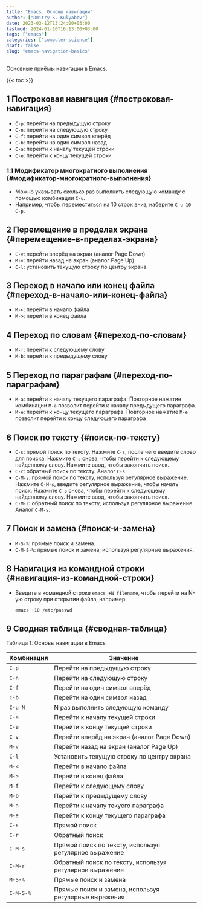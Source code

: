 ```yaml
---
title: "Emacs. Основы навигации"
author: ["Dmitry S. Kulyabov"]
date: 2023-03-12T13:24:00+03:00
lastmod: 2024-01-10T16:13:00+03:00
tags: ["emacs"]
categories: ["computer-science"]
draft: false
slug: "emacs-navigation-basics"
---
```


Основные приёмы навигации в Emacs.

<!--more-->

{{< toc >}}


## <span class="section-num">1</span> Построковая навигация {#построковая-навигация}

-   `C-p`: перейти на предыдущую строку
-   `C-n`: перейти на следующую строку
-   `C-f`: перейти на один символ вперёд
-   `C-b`: перейти на один символ назад
-   `C-a`: перейти к началу текущей строки
-   `C-e`: перейти к концу текущей строки


### <span class="section-num">1.1</span> Модификатор многократного выполнения {#модификатор-многократного-выполнения}

-   Можно указывать сколько раз выполнить следующую команду с помощью комбинации `C-u`.
-   Например, чтобы переместиться на 10 строк вниз, наберите `C-u 10 C-p`.


## <span class="section-num">2</span> Перемещение в пределах экрана {#перемещение-в-пределах-экрана}

-   `C-v`: перейти вперёд на экран (аналог Page Down)
-   `M-v`: перейти назад на экран (аналог Page Up)
-   `C-l`: установить текущую строку по центру экрана.


## <span class="section-num">3</span> Переход в начало или конец файла {#переход-в-начало-или-конец-файла}

-   `M-<`: перейти в начало файла
-   `M->`: перейти в конец файла


## <span class="section-num">4</span> Переход по словам {#переход-по-словам}

-   `M-f`: перейти к следующему слову
-   `M-b`: перейти к предыдущему слову


## <span class="section-num">5</span> Переход по параграфам {#переход-по-параграфам}

-   `M-a`: перейти к началу текущего параграфа. Повторное нажатие комбинации `M-a` позволит перейти к началу предыдущего параграфа.
-   `M-e`: перейти к концу текущего параграфа. Повторное нажатие `M-e` позволит перейти к концу следующего параграфа


## <span class="section-num">6</span> Поиск по тексту {#поиск-по-тексту}

-   `C-s`: прямой поиск по тексту. Нажмите `C-s`, после чего введите слово для поиска. Нажмите `C-s` снова, чтобы перейти к следующему найденному слову. Нажмите ввод, чтобы закончить поиск.
-   `C-r`: обратный поиск по тексту. Аналог `C-s`.
-   `C-M-s`: прямой поиск по тексту, используя регулярное выражение. Нажмите `C-M-s`, введите регулярное выражение, чтобы начать поиск. Нажмите `C-s` снова, чтобы перейти к следующему найденному слову. Нажмите ввод, чтобы закончить поиск.
-   `C-M-r`: обратный поиск по тексту, используя регулярное выражение. Аналог `C-M-s`.


## <span class="section-num">7</span> Поиск и замена {#поиск-и-замена}

-   `M-S-%`: прямые поиск и замена.
-   `С-M-S-%`: прямые поиск и замена, используя регулярные выражения.


## <span class="section-num">8</span> Навигация из командной строки {#навигация-из-командной-строки}

-   Введите в командной строке `emacs +N filename`, чтобы перейти на N-ую строку при открытии файла, например:
    ```shell
    emacs +10 /etc/passwd
    ```


## <span class="section-num">9</span> Сводная таблица {#сводная-таблица}

<div class="table-caption">
  <span class="table-number">&#1058;&#1072;&#1073;&#1083;&#1080;&#1094;&#1072; 1:</span>
  Основы навигации в Emacs
</div>

| Комбинация | Значение                                                 |
|------------|----------------------------------------------------------|
| `C-p`      | Перейти на предыдущую строку                             |
| `C-n`      | Перейти на следующую строку                              |
| `C-f`      | Перейти на один символ вперёд                            |
| `C-b`      | Перейти на один символ назад                             |
| `C-u N`    | N раз выполнить следующую команду                        |
| `C-a`      | Перейти к началу текущей строки                          |
| `C-e`      | Перейти к концу текущей строки                           |
| `C-v`      | Перейти вперёд на экран (аналог Page Down)               |
| `M-v`      | Перейти назад на экран (аналог Page Up)                  |
| `C-l`      | Установить текущую строку по центру экрана               |
| `M-<`      | Перейти в начало файла                                   |
| `M->`      | Перейти в конец файла                                    |
| `M-f`      | Перейти к следующему слову                               |
| `M-b`      | Перейти к предыдущему слову                              |
| `M-a`      | Перейти к началу текуего параграфа                       |
| `M-e`      | Перейти к концу текущего параграфа                       |
| `C-s`      | Прямой поиск                                             |
| `C-r`      | Обратный поиск                                           |
| `C-M-s`    | Прямой поиск по тексту, используя регулярное выражение   |
| `C-M-r`    | Обратный поиск по тексту, используя регулярное выражение |
| `M-S-%`    | Прямые поиск и замена                                    |
| `С-M-S-%`  | Прямые поиск и замена, используя регулярные выражения    |
